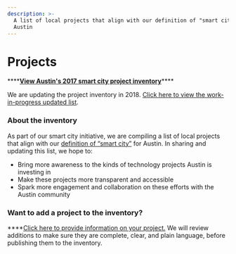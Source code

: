 ```yaml
---
description: >-
  A list of local projects that align with our definition of "smart city" for
  Austin
---
```


# Projects

\*\*\*\*[**View Austin's 2017 smart city project inventory**](https://airtable.com/embed/shrw1eaApYvCI2fbE/tbluO6vp5XB2GwYk4/viwPqpeM7kQ69dSC5)\*\*\*\*

We are updating the project inventory in 2018. [Click here to view the work-in-progress updated list](https://airtable.com/shr6ZZT3ngiWpKKvj/tblQXFH8dwIBq5LWj).

### About the inventory

As part of our smart city initiative, we are compiling a list of local projects that align with our [definition of “smart city”](http://projects.austintexas.io/projects/smart-city/about/definition/) for Austin. In sharing and updating this list, we hope to:

* Bring more awareness to the kinds of technology projects Austin is investing in
* Make these projects more transparent and accessible
* Spark more engagement and collaboration on these efforts with the Austin community

### **Want to add a project to the inventory?**

\*\*\*\*[Click here to provide information on your project.](https://airtable.com/shrNn35K6woKUAZed) We will review additions to make sure they are complete, clear, and plain language, before publishing them to the inventory.

